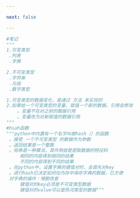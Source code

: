 ```yaml
---

next: false

---
```




<BlogInfo id="905" title="2.可变类型和不可变类型" author="白日梦想猿" pv=0 read_times=0 pre_cost_time="0分19秒" category="语法进阶" tag_list="['语法进阶']" create_time="2020.02.16 13:57:08" update_time="2020.02.16 14:55:01" />

```python
#笔记
"""
1.可变类型
 .列表
 .字典

2.不可变类型
 .字符串
 .元组
 .数字类型

1.可变类型的数据变化，是通过 方法 来实现的
2.如果给一个可变类型的变量，赋值一个新的数据，引用会修改
    。变量不在对之前的数据引用
    。变量改为对新赋值的数据引用
"""
#hsah函数
"""python中内置有一个名字叫做hash（）的函数
 。接受 一个不可变类型 的数据作为参数
 。返回结果是一个整数
 。哈希是一种算法，其作用就是提取数据的特征码
     相同的内容得到相同的结果
     不同的内容得到不同的结果
 。在python中，设置字典的键值对时，会首先对key
 。进行hash已决定如何在内存中保存字典的数据，已方便
 对字典的操作：增删改查
     键值对的key必须是不可变类型数据
     键值对的value可以是热河类型的数据"""
```



<ActionBox />
